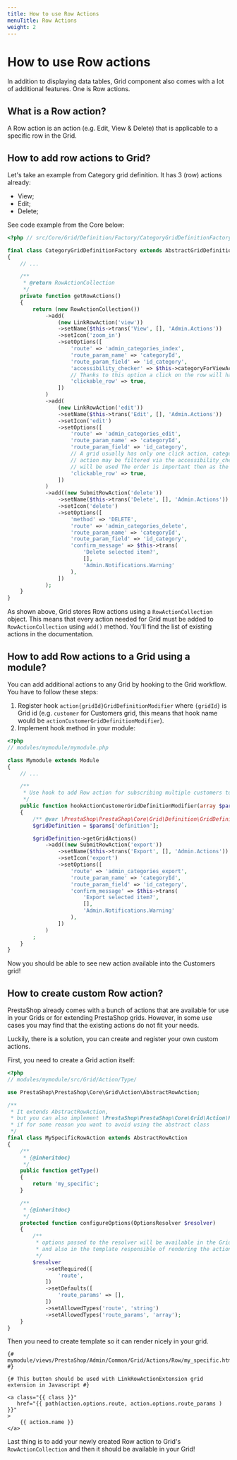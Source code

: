 ```yaml
---
title: How to use Row Actions
menuTitle: Row Actions
weight: 2
---
```


# How to use Row actions

In addition to displaying data tables, Grid component also comes with a lot of additional features. One is Row actions.

## What is a Row action?

A Row action is an action (e.g. Edit, View & Delete) that is applicable to a specific row in the Grid.

## How to add row actions to Grid?

Let's take an example from Category grid definition. It has 3 (row) actions already:

* View;
* Edit;
* Delete;

See code example from the Core below:

```php
<?php // src/Core/Grid/Definition/Factory/CategoryGridDefinitionFactory.php

final class CategoryGridDefinitionFactory extends AbstractGridDefinitionFactory
{
    // ...

    /**
     * @return RowActionCollection
     */
    private function getRowActions()
    {
        return (new RowActionCollection())
            ->add(
                (new LinkRowAction('view'))
                ->setName($this->trans('View', [], 'Admin.Actions'))
                ->setIcon('zoom_in')
                ->setOptions([
                    'route' => 'admin_categories_index',
                    'route_param_name' => 'categoryId',
                    'route_param_field' => 'id_category',
                    'accessibility_checker' => $this->categoryForViewAccessibilityChecker,
                    // Thanks to this option a click on the row will have the same effect as this action
                    'clickable_row' => true,
                ])
            )
            ->add(
                (new LinkRowAction('edit'))
                ->setName($this->trans('Edit', [], 'Admin.Actions'))
                ->setIcon('edit')
                ->setOptions([
                    'route' => 'admin_categories_edit',
                    'route_param_name' => 'categoryId',
                    'route_param_field' => 'id_category',
                    // A grid usually has only one click action, categories are a special case because the view
                    // action may be filtered via the accessibility_checker option, in which case the edit action
                    // will be used The order is important then as the first row action is used by default
                    'clickable_row' => true,
                ])
            )
            ->add((new SubmitRowAction('delete'))
                ->setName($this->trans('Delete', [], 'Admin.Actions'))
                ->setIcon('delete')
                ->setOptions([
                    'method' => 'DELETE',
                    'route' => 'admin_categories_delete',
                    'route_param_name' => 'categoryId',
                    'route_param_field' => 'id_category',
                    'confirm_message' => $this->trans(
                        'Delete selected item?',
                        [],
                        'Admin.Notifications.Warning'
                    ),
                ])
            );
    }
}
```

As shown above, Grid stores Row actions using a `RowActionCollection` object. This means that every action needed for Grid must be added to `RowActionCollection` using `add()` method.
You'll find the list of existing actions in the documentation.

## How to add Row actions to a Grid using a module?

You can add additional actions to any Grid by hooking to the Grid workflow. You have to follow these steps:

1. Register hook `action{gridId}GridDefinitionModifier` where `{gridId}` is Grid id (e.g. `customer` for Customers grid, this means that hook name would be `actionCustomerGridDefinitionModifier`).
2. Implement hook method in your module:

```php
<?php
// modules/mymodule/mymodule.php

class Mymodule extends Module
{
    // ...

    /**
     * Use hook to add Row action for subscribing multiple customers to newsletter
     */
    public function hookActionCustomerGridDefinitionModifier(array $params)
    {
        /** @var \PrestaShop\PrestaShop\Core\Grid\Definition\GridDefinition */
        $gridDefinition = $params['definition'];

        $gridDefinition->getGridActions()
            ->add((new SubmitRowAction('export'))
                ->setName($this->trans('Export', [], 'Admin.Actions'))
                ->setIcon('export')
                ->setOptions([
                    'route' => 'admin_categories_export',
                    'route_param_name' => 'categoryId',
                    'route_param_field' => 'id_category',
                    'confirm_message' => $this->trans(
                        'Export selected item?',
                        [],
                        'Admin.Notifications.Warning'
                    ),
                ])
            )
        ;
    }
}
```

Now you should be able to see new action available into the Customers grid!

## How to create custom Row action?

PrestaShop already comes with a bunch of actions that are available for use in your Grids or for extending PrestaShop grids.
However, in some use cases you may find that the existing actions do not fit your needs.

Luckily, there is a solution, you can create and register your own custom actions.

First, you need to create a Grid action itself:

```php
<?php
// modules/mymodule/src/Grid/Action/Type/

use PrestaShop\PrestaShop\Core\Grid\Action\AbstractRowAction;

/**
 * It extends AbstractRowAction,
 * but you can also implement \PrestaShop\PrestaShop\Core\Grid\Action\RowActionInterface 
 * if for some reason you want to avoid using the abstract class
 */ 
final class MySpecificRowAction extends AbstractRowAction
{
    /**
     * {@inheritdoc}
     */
    public function getType()
    {
        return 'my_specific';
    }

    /**
     * {@inheritdoc}
     */
    protected function configureOptions(OptionsResolver $resolver)
    {
        /**
         * options passed to the resolver will be available in the Grid action
         * and also in the template responsible of rendering the action.
         */
        $resolver
            ->setRequired([
                'route',
            ])
            ->setDefaults([
                'route_params' => [],
            ])
            ->setAllowedTypes('route', 'string')
            ->setAllowedTypes('route_params', 'array');
    }
}
```

Then you need to create template so it can render nicely in your grid.

```twig
{# mymodule/views/PrestaShop/Admin/Common/Grid/Actions/Row/my_specific.html.twig #}

{# This button should be used with LinkRowActionExtension grid extension in Javascript #}

<a class="{{ class }}"
   href="{{ path(action.options.route, action.options.route_params ) }}"
>
    {{ action.name }}
</a>
```
Last thing is to add your newly created Row action to Grid's `RowActionCollection` and then it should be available in your Grid!
